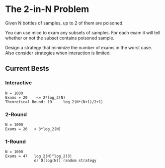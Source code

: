 # The 2-in-N Problem

Given N bottles of samples, up to 2 of them are poisoned.

You can use mice to exam any subsets of samples.  For each exam it will tell whether or not the subset contains poisoned sample.

Design a strategy that minimize the number of exams in the worst case.  Also consider strategies when interaction is limited.

## Current Bests

### Interactive
```
N = 1000
Exams = 20    <= 2*log_2(N)
Theoretical Bound: 19     log_2(N*(N+1)/2+1)
```

### 2-Round
```
N = 1000
Exams = 26   < 3*log_2(N)
```

### 1-Round
```
N = 1000
Exams = 47   log_2(N)^log_2(3)
             or O(log(N)) random strategy
```
